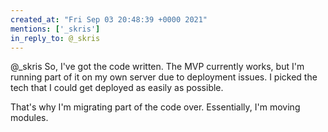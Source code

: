 ```yaml
---
created_at: "Fri Sep 03 20:48:39 +0000 2021"
mentions: ['_skris']
in_reply_to: @_skris
---
```


@_skris So, I've got the code written. The MVP currently works, but I'm running part of it on my own server due to deployment issues. I picked the tech that I could get deployed as easily as possible.

That's why I'm migrating part of the code over. Essentially, I'm moving modules.
